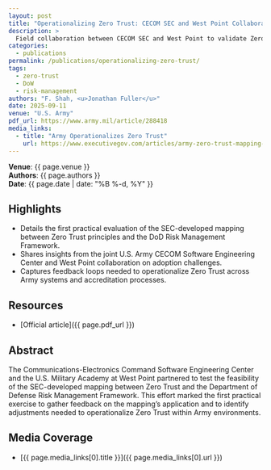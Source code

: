 ```yaml
---
layout: post
title: "Operationalizing Zero Trust: CECOM SEC and West Point Collaborate"
description: >
  Field collaboration between CECOM SEC and West Point to validate Zero Trust mappings to the DoD Risk Management Framework.
categories:
  - publications
permalink: /publications/operationalizing-zero-trust/
tags:
  - zero-trust
  - DoW
  - risk-management
authors: "F. Shah, <u>Jonathan Fuller</u>"
date: 2025-09-11
venue: "U.S. Army"
pdf_url: https://www.army.mil/article/288418
media_links:
  - title: "Army Operationalizes Zero Trust"
    url: https://www.executivegov.com/articles/army-zero-trust-mapping-cecom-sec-west-point
---
```


**Venue**: {{ page.venue }}  
**Authors**: {{ page.authors }}  
**Date**: {{ page.date | date: "%B %-d, %Y" }}

## Highlights

- Details the first practical evaluation of the SEC-developed mapping between Zero Trust principles and the DoD Risk Management Framework.
- Shares insights from the joint U.S. Army CECOM Software Engineering Center and West Point collaboration on adoption challenges.
- Captures feedback loops needed to operationalize Zero Trust across Army systems and accreditation processes.

## Resources

- [Official article]({{ page.pdf_url }})

## Abstract

The Communications-Electronics Command Software Engineering Center and the U.S. Military Academy at West Point partnered to test the feasibility of the SEC-developed mapping between Zero Trust and the Department of Defense Risk Management Framework. This effort marked the first practical exercise to gather feedback on the mapping’s application and to identify adjustments needed to operationalize Zero Trust within Army environments.

## Media Coverage

- [{{ page.media_links[0].title }}]({{ page.media_links[0].url }})
